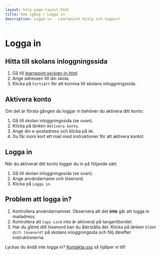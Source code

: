 ```yaml
---
layout: help-page-layout.html
title: Kom igång / Logga in
description: Logga in - Learnpoint Hjälp och Support
---
```


# Logga in

## Hitta till skolans inloggningssida

1. Gå till [learnpoint.se/sign-in.html](/sign-in.html)
1. Ange adressen till din skola.
1. Klicka på `Fortsätt` för att komma till skolans inloggningssida.

## Aktivera konto

Om det är första gången du loggar in behöver du aktivera ditt konto:

1. Gå till skolan inloggningssida (se ovan).
1. Klicka på länken `Aktivera konto`.
1. Ange din e-postadress och klicka på `OK`.
1. Du får inom kort ett mail med instruktioner för att aktivera kontot.

<!-- desktop-screenshot.html, { src: "_assets/activate-account.png", theme: "dark" } -->


## Logga in

När du aktiverat ditt konto loggar du in på följande sätt:

1. Gå till skolan inloggningssida (se ovan).
1. Ange användarnamn och lösenord.
1. Klicka på `Logga in`.

<!-- desktop-screenshot.html, { src: "_assets/sign-in.png", theme: "dark" } -->

## Problem att logga in?

1. Kontrollera användarnamnet. Observera att det **inte** går att logga in mailadress.
1. Kontrollera att `Caps Lock` inte är aktiverat på tangentbordet.
1. Har du glömt ditt lösenord kan du återställa det. Klicka på länken `Glömt ditt lösenord?` på skolans inloggningsida och följ därefter instruktionerna.

Lyckas du ändå inte logga in? [Kontakta oss](/help/) så hjälper vi till!
